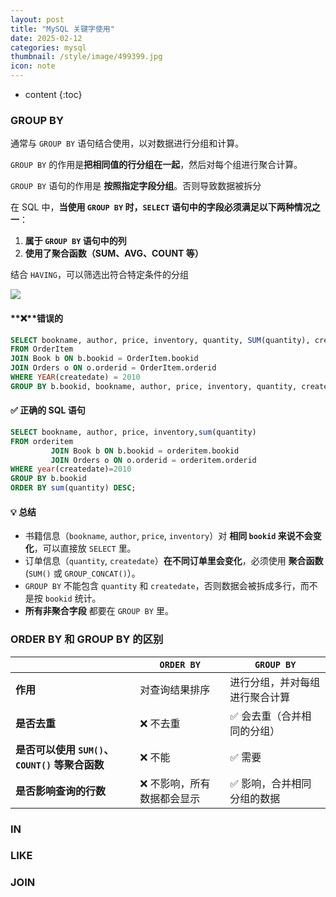 ```yaml
---
layout: post
title: "MySQL 关键字使用"
date: 2025-02-12
categories: mysql
thumbnail: /style/image/499399.jpg
icon: note
---
```


* content
{:toc}


### GROUP BY

通常与 `GROUP BY` 语句结合使用，以对数据进行分组和计算。

`GROUP BY` 的作用是**把相同值的行分组在一起**，然后对每个组进行聚合计算。

`GROUP BY` 语句的作用是 **按照指定字段分组**。否则导致数据被拆分

在 SQL 中，**当使用 `GROUP BY` 时，`SELECT` 语句中的字段必须满足以下两种情况之一**：

1. **属于 `GROUP BY` 语句中的列**
2. **使用了聚合函数（SUM、AVG、COUNT 等）**

结合 `HAVING`，可以筛选出符合特定条件的分组



![](https://cdn.jsdelivr.net/gh/Jackyu224/Img@main/img/202502121508454.png)



#### **❌**错误的

```sql
SELECT bookname, author, price, inventory, quantity, SUM(quantity), createdate
FROM OrderItem
JOIN Book b ON b.bookid = OrderItem.bookid
JOIN Orders o ON o.orderid = OrderItem.orderid
WHERE YEAR(createdate) = 2010
GROUP BY b.bookid, bookname, author, price, inventory, quantity, createdate;

```

#### ✅ 正确的 SQL 语句

```sql
SELECT bookname, author, price, inventory,sum(quantity)
FROM orderitem
		 JOIN Book b ON b.bookid = orderitem.bookid
		 JOIN Orders o ON o.orderid = orderitem.orderid
WHERE year(createdate)=2010
GROUP BY b.bookid
ORDER BY sum(quantity) DESC;
```



#### 💡 **总结**

- 书籍信息（`bookname`, `author`, `price`, `inventory`）对 **相同 `bookid` 来说不会变化**，可以直接放 `SELECT` 里。
- 订单信息（`quantity`, `createdate`）**在不同订单里会变化**，必须使用 **聚合函数** (`SUM()` 或 `GROUP_CONCAT()`）。
- `GROUP BY` 不能包含 `quantity` 和 `createdate`，否则数据会被拆成多行，而不是按 `bookid` 统计。
- **所有非聚合字段** 都要在 `GROUP BY` 里。



### **ORDER BY 和 GROUP BY 的区别**



|                                                | `ORDER BY`                 | `GROUP BY`                     |
| ---------------------------------------------- | -------------------------- | ------------------------------ |
| **作用**                                       | 对查询结果排序             | 进行分组，并对每组进行聚合计算 |
| **是否去重**                                   | ❌ 不去重                   | ✅ 会去重（合并相同的分组）     |
| **是否可以使用 `SUM()`、`COUNT()` 等聚合函数** | ❌ 不能                     | ✅ 需要                         |
| **是否影响查询的行数**                         | ❌ 不影响，所有数据都会显示 | ✅ 影响，合并相同分组的数据     |



### IN



### LIKE



### JOIN 





